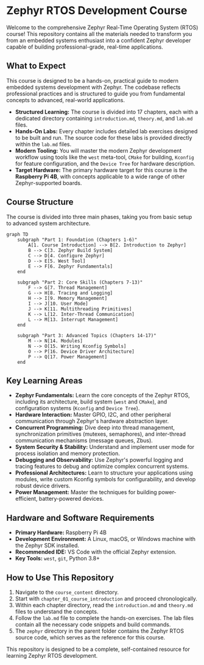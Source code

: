 # Zephyr RTOS Development Course

Welcome to the comprehensive Zephyr Real-Time Operating System (RTOS) course! This repository contains all the materials needed to transform you from an embedded systems enthusiast into a confident Zephyr developer capable of building professional-grade, real-time applications.

## What to Expect

This course is designed to be a hands-on, practical guide to modern embedded systems development with Zephyr. The codebase reflects professional practices and is structured to guide you from fundamental concepts to advanced, real-world applications.

- **Structured Learning:** The course is divided into 17 chapters, each with a dedicated directory containing `introduction.md`, `theory.md`, and `lab.md` files.
- **Hands-On Labs:** Every chapter includes detailed lab exercises designed to be built and run. The source code for these labs is provided directly within the `lab.md` files.
- **Modern Tooling:** You will master the modern Zephyr development workflow using tools like the `west` meta-tool, `CMake` for building, `Kconfig` for feature configuration, and the `Device Tree` for hardware description.
- **Target Hardware:** The primary hardware target for this course is the **Raspberry Pi 4B**, with concepts applicable to a wide range of other Zephyr-supported boards.

## Course Structure

The course is divided into three main phases, taking you from basic setup to advanced system architecture.

```mermaid
graph TD
    subgraph "Part 1: Foundation (Chapters 1-6)"
        A[1. Course Introduction] --> B[2. Introduction to Zephyr]
        B --> C[3. Zephyr Build System]
        C --> D[4. Configure Zephyr]
        D --> E[5. West Tool]
        E --> F[6. Zephyr Fundamentals]
    end
    
    subgraph "Part 2: Core Skills (Chapters 7-13)"
        F --> G[7. Thread Management]
        G --> H[8. Tracing and Logging]
        H --> I[9. Memory Management]
        I --> J[10. User Mode]
        J --> K[11. Multithreading Primitives]
        K --> L[12. Inter-Thread Communication]
        L --> M[13. Interrupt Management]
    end
    
    subgraph "Part 3: Advanced Topics (Chapters 14-17)"
        M --> N[14. Modules]
        N --> O[15. Writing Kconfig Symbols]
        O --> P[16. Device Driver Architecture]
        P --> Q[17. Power Management]
    end
```

## Key Learning Areas

- **Zephyr Fundamentals:** Learn the core concepts of the Zephyr RTOS, including its architecture, build system (`west` and `CMake`), and configuration systems (`Kconfig` and `Device Tree`).
- **Hardware Interaction:** Master GPIO, I2C, and other peripheral communication through Zephyr's hardware abstraction layer.
- **Concurrent Programming:** Dive deep into thread management, synchronization primitives (mutexes, semaphores), and inter-thread communication mechanisms (message queues, Zbus).
- **System Security & Stability:** Understand and implement user mode for process isolation and memory protection.
- **Debugging and Observability:** Use Zephyr's powerful logging and tracing features to debug and optimize complex concurrent systems.
- **Professional Architectures:** Learn to structure your applications using modules, write custom Kconfig symbols for configurability, and develop robust device drivers.
- **Power Management:** Master the techniques for building power-efficient, battery-powered devices.

## Hardware and Software Requirements

- **Primary Hardware:** Raspberry Pi 4B
- **Development Environment:** A Linux, macOS, or Windows machine with the Zephyr SDK installed.
- **Recommended IDE:** VS Code with the official Zephyr extension.
- **Key Tools:** `west`, `git`, Python 3.8+

## How to Use This Repository

1.  Navigate to the `course_content` directory.
2.  Start with `chapter_01_course_introduction` and proceed chronologically.
3.  Within each chapter directory, read the `introduction.md` and `theory.md` files to understand the concepts.
4.  Follow the `lab.md` file to complete the hands-on exercises. The lab files contain all the necessary code snippets and build commands.
5.  The `zephyr` directory in the parent folder contains the Zephyr RTOS source code, which serves as the reference for this course.

This repository is designed to be a complete, self-contained resource for learning Zephyr RTOS development.
